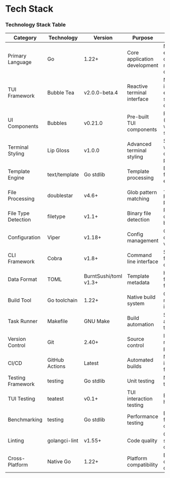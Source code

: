 # Tech Stack

### Technology Stack Table

| Category | Technology | Version | Purpose | Rationale |
|----------|------------|---------|---------|-----------|
| Primary Language | Go | 1.22+ | Core application development | Native compilation, excellent concurrency, cross-platform support, no runtime dependencies |
| TUI Framework | Bubble Tea | v2.0.0-beta.4 | Reactive terminal interface | Mature Elm Architecture implementation, excellent Windows support, active development |
| UI Components | Bubbles | v0.21.0 | Pre-built TUI components | Proven components (filepicker, textarea, list) with horizontal scrolling support |
| Terminal Styling | Lip Gloss | v1.0.0 | Advanced terminal styling | Sophisticated styling with gradients, layouts, consistent cross-platform rendering |
| Template Engine | text/template | Go stdlib | Template processing | Built-in security, custom function maps, no external dependencies |
| File Processing | doublestar | v4.6+ | Glob pattern matching | .gitignore/.shotgunignore pattern support with proper escaping |
| File Type Detection | filetype | v1.1+ | Binary file detection | Fast magic number detection for excluding binary files |
| Configuration | Viper | v1.18+ | Config management | Cross-platform config directories, environment variable support |
| CLI Framework | Cobra | v1.8+ | Command line interface | Standard Go CLI framework with shell completion support |
| Data Format | TOML | BurntSushi/toml v1.3+ | Template metadata | Human-readable config format, better than YAML for metadata |
| Build Tool | Go toolchain | 1.22+ | Native build system | Cross-compilation, module management, integrated testing |
| Task Runner | Makefile | GNU Make | Build automation | Simple, universal automation for common tasks |
| Version Control | Git | 2.40+ | Source control | Industry standard, required for .gitignore processing |
| CI/CD | GitHub Actions | Latest | Automated builds | Native GitHub integration, matrix builds for cross-platform |
| Testing Framework | testing | Go stdlib | Unit testing | Native Go testing with table-driven tests |
| TUI Testing | teatest | v0.1+ | TUI interaction testing | Bubble Tea testing helpers for UI workflows |
| Benchmarking | testing | Go stdlib | Performance testing | Built-in benchmarking for file scanning optimization |
| Linting | golangci-lint | v1.55+ | Code quality | Comprehensive linter suite with performance checks |
| Cross-Platform | Native Go | 1.22+ | Platform compatibility | Built-in cross-compilation without CGO dependencies |

